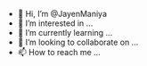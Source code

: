 - 👋 Hi, I’m @JayenManiya
- 👀 I’m interested in ...
- 🌱 I’m currently learning ...
- 💞️ I’m looking to collaborate on ...
- 📫 How to reach me ...

<!---
JayenManiya/JayenManiya is a ✨ special ✨ repository because its `README.md` (this file) appears on your GitHub profile.
You can click the Preview link to take a look at your changes.
--->
